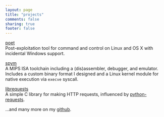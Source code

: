 ```yaml
---
layout: page
title: "projects"
comments: false
sharing: true
footer: false
---
```


[poet](http://github.com/mossberg/poet)  
Post-exploitation tool for command and control on Linux and OS X with
incidental Windows support.

[spym](http://github.com/mossberg/spym)  
A MIPS ISA toolchain including a (dis)assembler, debugger, and emulator.
Includes a custom binary format I designed and a Linux kernel module for
native execution via `execve` syscall.

[librequests](http://github.com/mossberg/librequests)  
A simple C library for making HTTP requests, influenced by
[python-requests](http://python-requests.org).

...and many more on my [github](http://github.com/mossberg).
